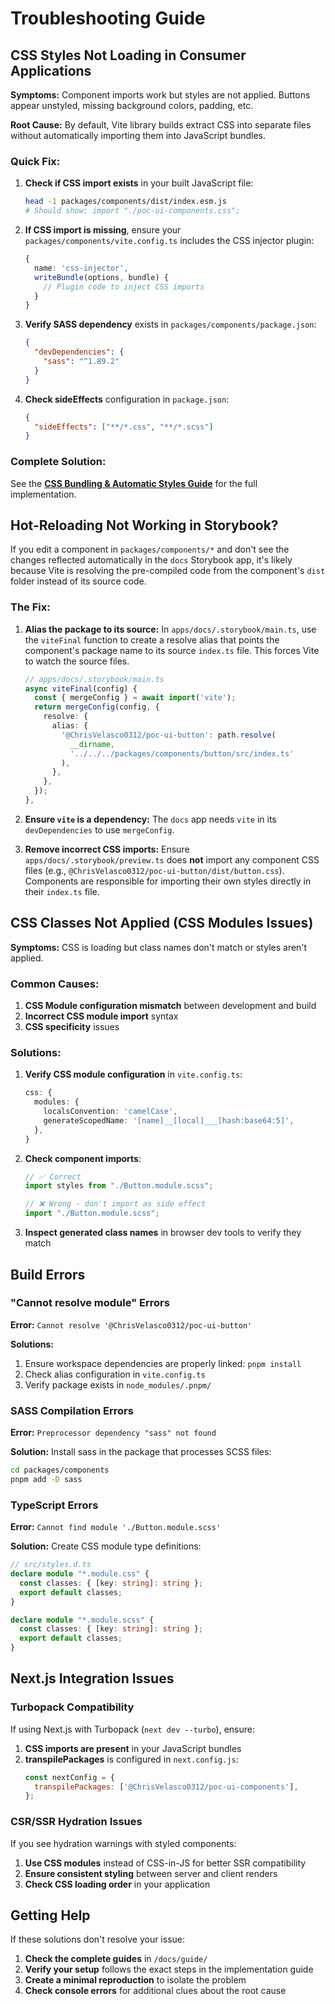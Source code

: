 # Troubleshooting Guide

## CSS Styles Not Loading in Consumer Applications

**Symptoms:** Component imports work but styles are not applied. Buttons appear unstyled, missing background colors, padding, etc.

**Root Cause:** By default, Vite library builds extract CSS into separate files without automatically importing them into JavaScript bundles.

### Quick Fix:

1. **Check if CSS import exists** in your built JavaScript file:
   ```bash
   head -1 packages/components/dist/index.esm.js
   # Should show: import "./poc-ui-components.css";
   ```

2. **If CSS import is missing**, ensure your `packages/components/vite.config.ts` includes the CSS injector plugin:
   ```typescript
   {
     name: 'css-injector',
     writeBundle(options, bundle) {
       // Plugin code to inject CSS imports
     }
   }
   ```

3. **Verify SASS dependency** exists in `packages/components/package.json`:
   ```json
   {
     "devDependencies": {
       "sass": "^1.89.2"
     }
   }
   ```

4. **Check sideEffects** configuration in `package.json`:
   ```json
   {
     "sideEffects": ["**/*.css", "**/*.scss"]
   }
   ```

### Complete Solution:

See the **[CSS Bundling & Automatic Styles Guide](./guide/11-css-bundling-automatic-styles.md)** for the full implementation.

## Hot-Reloading Not Working in Storybook?

If you edit a component in `packages/components/*` and don't see the changes
reflected automatically in the `docs` Storybook app, it's likely because Vite is
resolving the pre-compiled code from the component's `dist` folder instead of
its source code.

### The Fix:

1. **Alias the package to its source:** In `apps/docs/.storybook/main.ts`, use
   the `viteFinal` function to create a resolve alias that points the component's
   package name to its source `index.ts` file. This forces Vite to watch the source
   files.

   ```ts
   // apps/docs/.storybook/main.ts
   async viteFinal(config) {
     const { mergeConfig } = await import('vite');
     return mergeConfig(config, {
       resolve: {
         alias: {
           '@ChrisVelasco0312/poc-ui-button': path.resolve(
             __dirname,
             '../../../packages/components/button/src/index.ts'
           ),
         },
       },
     });
   },
   ```

2. **Ensure `vite` is a dependency:** The `docs` app needs `vite` in its
   `devDependencies` to use `mergeConfig`.
3. **Remove incorrect CSS imports:** Ensure `apps/docs/.storybook/preview.ts`
   does **not** import any component CSS files (e.g.,
   `@ChrisVelasco0312/poc-ui-button/dist/button.css`). Components are responsible for importing their
   own styles directly in their `index.ts` file.

## CSS Classes Not Applied (CSS Modules Issues)

**Symptoms:** CSS is loading but class names don't match or styles aren't applied.

### Common Causes:

1. **CSS Module configuration mismatch** between development and build
2. **Incorrect CSS module import** syntax
3. **CSS specificity** issues

### Solutions:

1. **Verify CSS module configuration** in `vite.config.ts`:
   ```typescript
   css: {
     modules: {
       localsConvention: 'camelCase',
       generateScopedName: '[name]__[local]___[hash:base64:5]',
     },
   }
   ```

2. **Check component imports**:
   ```typescript
   // ✅ Correct
   import styles from "./Button.module.scss";
   
   // ❌ Wrong - don't import as side effect
   import "./Button.module.scss";
   ```

3. **Inspect generated class names** in browser dev tools to verify they match

## Build Errors

### "Cannot resolve module" Errors

**Error:** `Cannot resolve '@ChrisVelasco0312/poc-ui-button'`

**Solutions:**
1. Ensure workspace dependencies are properly linked: `pnpm install`
2. Check alias configuration in `vite.config.ts`
3. Verify package exists in `node_modules/.pnpm/`

### SASS Compilation Errors

**Error:** `Preprocessor dependency "sass" not found`

**Solution:** Install sass in the package that processes SCSS files:
```bash
cd packages/components
pnpm add -D sass
```

### TypeScript Errors

**Error:** `Cannot find module './Button.module.scss'`

**Solution:** Create CSS module type definitions:
```typescript
// src/styles.d.ts
declare module "*.module.css" {
  const classes: { [key: string]: string };
  export default classes;
}

declare module "*.module.scss" {
  const classes: { [key: string]: string };
  export default classes;
}
```

## Next.js Integration Issues

### Turbopack Compatibility

If using Next.js with Turbopack (`next dev --turbo`), ensure:

1. **CSS imports are present** in your JavaScript bundles
2. **transpilePackages** is configured in `next.config.js`:
   ```javascript
   const nextConfig = {
     transpilePackages: ['@ChrisVelasco0312/poc-ui-components'],
   };
   ```

### CSR/SSR Hydration Issues

If you see hydration warnings with styled components:

1. **Use CSS modules** instead of CSS-in-JS for better SSR compatibility
2. **Ensure consistent styling** between server and client renders
3. **Check CSS loading order** in your application

## Getting Help

If these solutions don't resolve your issue:

1. **Check the complete guides** in `/docs/guide/`
2. **Verify your setup** follows the exact steps in the implementation guide
3. **Create a minimal reproduction** to isolate the problem
4. **Check console errors** for additional clues about the root cause 